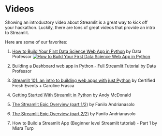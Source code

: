# Videos

Showing an introductory video about Streamlit is a great way to kick off your hackathon. Luckily, there are tons of great videos that provide an intro to Streamlit.

Here are some of our favorites:

1. [How to Build Your First Data Science Web App in Python](https://www.youtube.com/watch?v=ZZ4B0QUHuNc&list=PLtqF5YXg7GLmCvTswG32NqQypOuYkPRUE) by Data Professor
   [![How to Build Your First Data Science Web App in Python](https://img.youtube.com/vi/ZZ4B0QUHuNc/0.jpg|width=100px)](https://www.youtube.com/watch?v=ZZ4B0QUHuNc)

2. [Building a Dashboard web app in Python - Full Streamlit Tutorial](https://www.youtube.com/watch?v=o6wQ8zAkLxc) by Data Professor

3. [Streamlit 101: an intro to building web apps with just Python](https://www.youtube.com/watch?v=xaYYc4IMuG4) by Certified Fresh Events + Caroline Frasca
4. [Getting Started With Streamlit in Python](https://www.youtube.com/watch?v=sogNluduBQQ&t=2s) by Andy McDonald
5. [The Streamlit Epic Overview (part 1/2)](https://www.youtube.com/watch?v=vIQQR_yq-8I) by Fanilo Andrianasolo
6. [The Streamlit Epic Overview (part 2/2)](https://www.youtube.com/watch?v=nnmBdpvN6u8) by Fanilo Andrianasolo
7. How to Build a Streamlit App (Beginner level Streamlit tutorial) - Part 1 by Misra Turp

